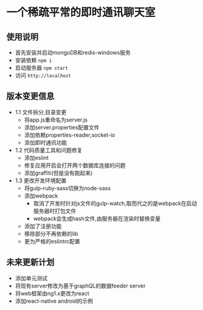 # 一个稀疏平常的即时通讯聊天室

## 使用说明

- 首先安装并启动mongoDB和redis-windows服务 
- 安装依赖 `npm i`
- 启动服务器 `npm start`
- 访问 `http://localhost`

## 版本变更信息

- 1.1 文件拆分,目录变更
  - 将app.js重命名为server.js
  - 添加server.properties配置文件
  - 添加依赖properties-reader,socket-io
  - 添加即时通讯功能
- 1.2 代码质量工具和问题修复
  - 添加eslint
  - 修复应用开启会打开两个数据库连接的问题
  - 添加graffiti(但是没有跑起来)
- 1.3 更改开发环境配置
  - 将gulp-ruby-sass切换为node-sass
  - 添加webpack
    - 取消了开发时针对js文件的gulp-watch,取而代之的是webpack在启动服务器时打包文件
    - webpack会生成hash文件,由服务器在渲染时替换变量
  - 添加了注册功能
  - 移除部分不再依赖的lib
  - 更为严格的eslintrc配置

## 未来更新计划

 - 添加单元测试
 - 将现有server修改为基于graphQL的数据feeder server
 - 将web框架由ng1.x更改为react
 - 添加react-native android的示例